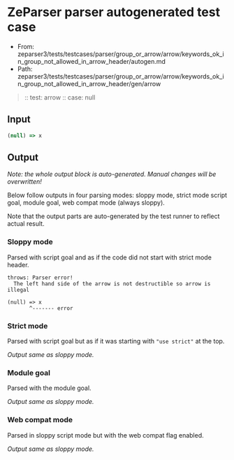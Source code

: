 # ZeParser parser autogenerated test case

- From: zeparser3/tests/testcases/parser/group_or_arrow/arrow/keywords_ok_in_group_not_allowed_in_arrow_header/autogen.md
- Path: zeparser3/tests/testcases/parser/group_or_arrow/arrow/keywords_ok_in_group_not_allowed_in_arrow_header/gen/arrow

> :: test: arrow
> :: case: null

## Input


`````js
(null) => x
`````

## Output

_Note: the whole output block is auto-generated. Manual changes will be overwritten!_

Below follow outputs in four parsing modes: sloppy mode, strict mode script goal, module goal, web compat mode (always sloppy).

Note that the output parts are auto-generated by the test runner to reflect actual result.

### Sloppy mode

Parsed with script goal and as if the code did not start with strict mode header.

`````
throws: Parser error!
  The left hand side of the arrow is not destructible so arrow is illegal

(null) => x
       ^------- error
`````

### Strict mode

Parsed with script goal but as if it was starting with `"use strict"` at the top.

_Output same as sloppy mode._

### Module goal

Parsed with the module goal.

_Output same as sloppy mode._

### Web compat mode

Parsed in sloppy script mode but with the web compat flag enabled.

_Output same as sloppy mode._
